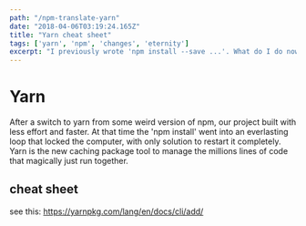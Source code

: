 ```yaml
---
path: "/npm-translate-yarn"
date: "2018-04-06T03:19:24.165Z"
title: "Yarn cheat sheet"
tags: ['yarn', 'npm', 'changes', 'eternity']
excerpt: "I previously wrote 'npm install --save ...'. What do I do now?"
---
```


# Yarn
After a switch to yarn from some weird version of npm, our project built with less effort and faster. At that time the 'npm install' went into an everlasting loop that locked the computer, with only solution to restart it completely. Yarn is the new caching package tool to manage the millions lines of code that magically just run together.
## cheat sheet
see this:
https://yarnpkg.com/lang/en/docs/cli/add/
